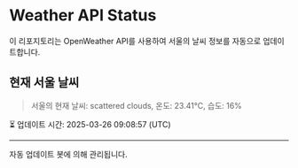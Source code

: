 
# Weather API Status

이 리포지토리는 OpenWeather API를 사용하여 서울의 날씨 정보를 자동으로 업데이트합니다.

## 현재 서울 날씨
> 서울의 현재 날씨: scattered clouds, 온도: 23.41°C, 습도: 16%

⏳ 업데이트 시간: 2025-03-26 09:08:57 (UTC)

---
자동 업데이트 봇에 의해 관리됩니다.
